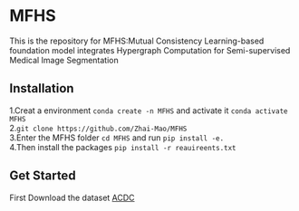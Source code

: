 # MFHS
This is the repository for MFHS:Mutual Consistency Learning-based foundation model integrates Hypergraph Computation for Semi-supervised Medical Image Segmentation
## Installation
1.Creat a environment  `conda create -n MFHS`  and activate it  `conda activate MFHS`  
2.`git clone https://github.com/Zhai-Mao/MFHS`  
3.Enter the MFHS folder `cd MFHS` and run  `pip install -e.`  
4.Then install the packages `pip install -r reauireents.txt`

## Get Started  
First Download the dataset [ACDC](https://github.com/HiLab-git/SSL4MIS/tree/master/data/ACDC)
